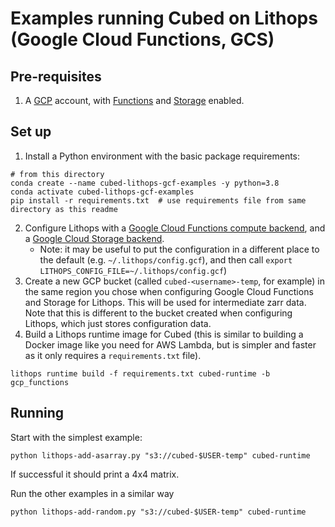 # Examples running Cubed on Lithops (Google Cloud Functions, GCS)

## Pre-requisites

1. A [GCP](https://cloud.google.com/) account, with [Functions](https://lithops-cloud.github.io/docs/source/compute_config/gcp_functions.html#installation) and [Storage](https://lithops-cloud.github.io/docs/source/storage_config/gcp_storage.html#installation) enabled.

## Set up

1. Install a Python environment with the basic package requirements:

```shell
# from this directory
conda create --name cubed-lithops-gcf-examples -y python=3.8
conda activate cubed-lithops-gcf-examples
pip install -r requirements.txt  # use requirements file from same directory as this readme
```

2. Configure Lithops with a [Google Cloud Functions compute backend](https://lithops-cloud.github.io/docs/source/compute_config/gcp_functions.html#configuration), and a [Google Cloud Storage backend](https://lithops-cloud.github.io/docs/source/storage_config/gcp_storage.html#configuration).
   - Note: it may be useful to put the configuration in a different place to the default (e.g. `~/.lithops/config.gcf`), and then call `export LITHOPS_CONFIG_FILE=~/.lithops/config.gcf`)
3. Create a new GCP bucket (called `cubed-<username>-temp`, for example) in the same region you chose when configuring Google Cloud Functions and Storage for Lithops. This will be used for intermediate zarr data. Note that this is different to the bucket created when configuring Lithops, which just stores configuration data.
4. Build a Lithops runtime image for Cubed (this is similar to building a Docker image like you need for AWS Lambda, but is simpler and faster as it only requires a `requirements.txt` file).

```shell
lithops runtime build -f requirements.txt cubed-runtime -b gcp_functions
```

## Running

Start with the simplest example:

```shell
python lithops-add-asarray.py "s3://cubed-$USER-temp" cubed-runtime
```

If successful it should print a 4x4 matrix.

Run the other examples in a similar way

```shell
python lithops-add-random.py "s3://cubed-$USER-temp" cubed-runtime
```
